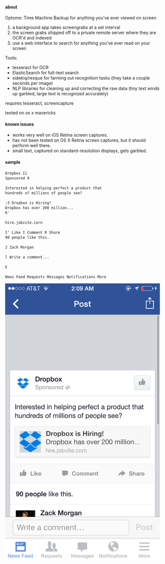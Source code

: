 #### about

Optome: Time Machine Backup for anything you've ever viewed on screen

1. a background app takes screengrabs at a set interval
2. the screen grabs shipped off to a private remote server where they are OCR'd and indexed
3. use a web interface to search for anything you've ever read on your screen

Tools: 

- tesseract for OCR
- ElasticSearch for full-text search
- sidekiq/resque for farming out recognition tasks (they take a couple seconds per image)
- NLP libraries for cleaning up and correcting the raw data (tiny text winds up garbled, large text is recognized accurately)

requires tesseract, screencapture

tested on os x mavericks

#### known issues

- works very well on iOS Retina screen captures. 
- has not been tested on OS X Retina screen captures, but it should perform well there.
- small text, captured on standard-resolution displays, gets garbled.


#### sample

```
Dropbox Ii
Sponsored 9

Interested in helping perfect a product that
hundreds of millions of people see?

:3 Dropbox is Hiring!
Dropbox has over 200 million...
6'

hire.jobvite.corn

I‘ Like I Comment R Share
90 people like this.

2 Zack Morgan

l Write a comment...

E

News Feed Requests Messages Notifications More
```

![Dropbox Example](/sample/drop.png "Sample")
